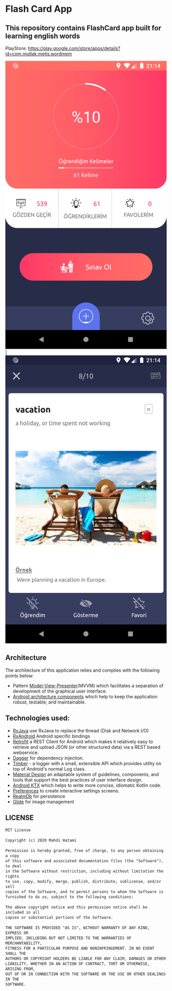 
# Flash Card App

## This repository contains FlashCard app built for learning english words
PlayStore: https://play.google.com/store/apps/details?id=com.mutlak.metis.wordmem

![](screen1.webp)  |  ![](screen2.webp)

## Architecture
The architecture of this application relies and complies with the following points below:
* Pattern [Model-View-Presenter](https://en.wikipedia.org/wiki/Model%E2%80%93view%E2%80%93presenter)(MVVM) which facilitates a separation of development of the graphical user interface.
* [Android architecture components](https://developer.android.com/topic/libraries/architecture/) which help to keep the application robust, testable, and maintainable.

## Technologies used:

* [RxJava](https://github.com/ReactiveX/RxJava) use RxJava to replace the thread (Disk and Network I/O)
* [RxAndroid](https://github.com/ReactiveX/RxAndroid) Android specific bindings
* [Retrofit](https://square.github.io/retrofit/) a REST Client for Android which makes it relatively easy to retrieve and upload JSON (or other structured data) via a REST based webservice.
* [Dagger](https://dagger.dev/) for dependency injection.
* [Timber](https://github.com/JakeWharton/timber) - a logger with a small, extensible API which provides utility on top of Android's normal Log class.
* [Material Design](https://material.io/develop/android/docs/getting-started/) an adaptable system of guidelines, components, and tools that support the best practices of user interface design.
* [Android KTX](https://developer.android.com/kotlin/ktx) which helps to write more concise, idiomatic Kotlin code.
* [Preferences](https://developer.android.com/guide/topics/ui/settings) to create interactive settings screens.
* [RealmDb](https://realm.io/) for persistence
* [Glide](https://github.com/bumptech/glide) for image management

## LICENSE
```
MIT License

Copyright (c) 2020 Mahdi Hatami

Permission is hereby granted, free of charge, to any person obtaining a copy
of this software and associated documentation files (the "Software"), to deal
in the Software without restriction, including without limitation the rights
to use, copy, modify, merge, publish, distribute, sublicense, and/or sell
copies of the Software, and to permit persons to whom the Software is
furnished to do so, subject to the following conditions:

The above copyright notice and this permission notice shall be included in all
copies or substantial portions of the Software.

THE SOFTWARE IS PROVIDED "AS IS", WITHOUT WARRANTY OF ANY KIND, EXPRESS OR
IMPLIED, INCLUDING BUT NOT LIMITED TO THE WARRANTIES OF MERCHANTABILITY,
FITNESS FOR A PARTICULAR PURPOSE AND NONINFRINGEMENT. IN NO EVENT SHALL THE
AUTHORS OR COPYRIGHT HOLDERS BE LIABLE FOR ANY CLAIM, DAMAGES OR OTHER
LIABILITY, WHETHER IN AN ACTION OF CONTRACT, TORT OR OTHERWISE, ARISING FROM,
OUT OF OR IN CONNECTION WITH THE SOFTWARE OR THE USE OR OTHER DEALINGS IN THE
SOFTWARE.
```